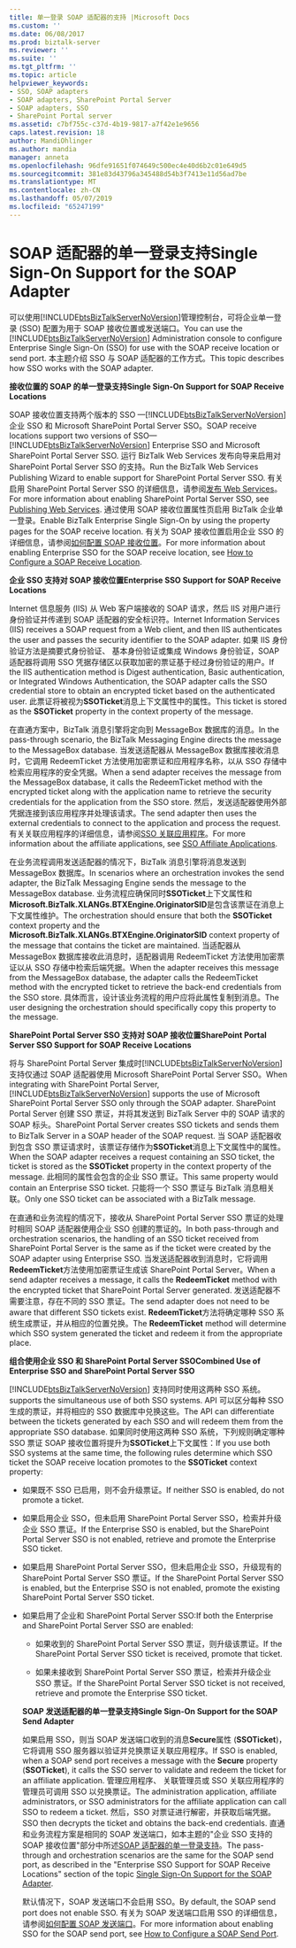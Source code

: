 ```yaml
---
title: 单一登录 SOAP 适配器的支持 |Microsoft Docs
ms.custom: ''
ms.date: 06/08/2017
ms.prod: biztalk-server
ms.reviewer: ''
ms.suite: ''
ms.tgt_pltfrm: ''
ms.topic: article
helpviewer_keywords:
- SSO, SOAP adapters
- SOAP adapters, SharePoint Portal Server
- SOAP adapters, SSO
- SharePoint Portal server
ms.assetid: c7bf755c-c37d-4b19-9817-a7f42e1e9656
caps.latest.revision: 18
author: MandiOhlinger
ms.author: mandia
manager: anneta
ms.openlocfilehash: 96dfe91651f074649c500ec4e40d6b2c01e649d5
ms.sourcegitcommit: 381e83d43796a345488d54b3f7413e11d56ad7be
ms.translationtype: MT
ms.contentlocale: zh-CN
ms.lasthandoff: 05/07/2019
ms.locfileid: "65247199"
---
```

# <a name="single-sign-on-support-for-the-soap-adapter"></a><span data-ttu-id="91e5a-102">SOAP 适配器的单一登录支持</span><span class="sxs-lookup"><span data-stu-id="91e5a-102">Single Sign-On Support for the SOAP Adapter</span></span>
<span data-ttu-id="91e5a-103">可以使用[!INCLUDE[btsBizTalkServerNoVersion](../includes/btsbiztalkservernoversion-md.md)]管理控制台，可将企业单一登录 (SSO) 配置为用于 SOAP 接收位置或发送端口。</span><span class="sxs-lookup"><span data-stu-id="91e5a-103">You can use the [!INCLUDE[btsBizTalkServerNoVersion](../includes/btsbiztalkservernoversion-md.md)] Administration console to configure Enterprise Single Sign-On (SSO) for use with the SOAP receive location or send port.</span></span> <span data-ttu-id="91e5a-104">本主题介绍 SSO 与 SOAP 适配器的工作方式。</span><span class="sxs-lookup"><span data-stu-id="91e5a-104">This topic describes how SSO works with the SOAP adapter.</span></span>  
  
 <span data-ttu-id="91e5a-105">**接收位置的 SOAP 的单一登录支持**</span><span class="sxs-lookup"><span data-stu-id="91e5a-105">**Single Sign-On Support for SOAP Receive Locations**</span></span>  
  
 <span data-ttu-id="91e5a-106">SOAP 接收位置支持两个版本的 SSO —[!INCLUDE[btsBizTalkServerNoVersion](../includes/btsbiztalkservernoversion-md.md)]企业 SSO 和 Microsoft SharePoint Portal Server SSO。</span><span class="sxs-lookup"><span data-stu-id="91e5a-106">SOAP receive locations support two versions of SSO—[!INCLUDE[btsBizTalkServerNoVersion](../includes/btsbiztalkservernoversion-md.md)] Enterprise SSO and Microsoft SharePoint Portal Server SSO.</span></span> <span data-ttu-id="91e5a-107">运行 BizTalk Web Services 发布向导来启用对 SharePoint Portal Server SSO 的支持。</span><span class="sxs-lookup"><span data-stu-id="91e5a-107">Run the BizTalk Web Services Publishing Wizard to enable support for SharePoint Portal Server SSO.</span></span> <span data-ttu-id="91e5a-108">有关启用 SharePoint Portal Server SSO 的详细信息，请参阅[发布 Web Services](../core/publishing-web-services.md)。</span><span class="sxs-lookup"><span data-stu-id="91e5a-108">For more information about enabling SharePoint Portal Server SSO, see [Publishing Web Services](../core/publishing-web-services.md).</span></span> <span data-ttu-id="91e5a-109">通过使用 SOAP 接收位置属性页启用 BizTalk 企业单一登录。</span><span class="sxs-lookup"><span data-stu-id="91e5a-109">Enable BizTalk Enterprise Single Sign-On by using the property pages for the SOAP receive location.</span></span> <span data-ttu-id="91e5a-110">有关为 SOAP 接收位置启用企业 SSO 的详细信息，请参阅[如何配置 SOAP 接收位置](../core/how-to-configure-a-soap-receive-location.md)。</span><span class="sxs-lookup"><span data-stu-id="91e5a-110">For more information about enabling Enterprise SSO for the SOAP receive location, see [How to Configure a SOAP Receive Location](../core/how-to-configure-a-soap-receive-location.md).</span></span>  
  
 <span data-ttu-id="91e5a-111">**企业 SSO 支持对 SOAP 接收位置**</span><span class="sxs-lookup"><span data-stu-id="91e5a-111">**Enterprise SSO Support for SOAP Receive Locations**</span></span>  
  
 <span data-ttu-id="91e5a-112">Internet 信息服务 (IIS) 从 Web 客户端接收的 SOAP 请求，然后 IIS 对用户进行身份验证并传递到 SOAP 适配器的安全标识符。</span><span class="sxs-lookup"><span data-stu-id="91e5a-112">Internet Information Services (IIS) receives a SOAP request from a Web client, and then IIS authenticates the user and passes the security identifier to the SOAP adapter.</span></span> <span data-ttu-id="91e5a-113">如果 IIS 身份验证方法是摘要式身份验证、 基本身份验证或集成 Windows 身份验证，SOAP 适配器将调用 SSO 凭据存储区以获取加密的票证基于经过身份验证的用户。</span><span class="sxs-lookup"><span data-stu-id="91e5a-113">If the IIS authentication method is Digest authentication, Basic authentication, or Integrated Windows Authentication, the SOAP adapter calls the SSO credential store to obtain an encrypted ticket based on the authenticated user.</span></span> <span data-ttu-id="91e5a-114">此票证将被视为**SSOTicket**消息上下文属性中的属性。</span><span class="sxs-lookup"><span data-stu-id="91e5a-114">This ticket is stored as the **SSOTicket** property in the context property of the message.</span></span>  
  
 <span data-ttu-id="91e5a-115">在直通方案中，BizTalk 消息引擎将定向到 MessageBox 数据库的消息。</span><span class="sxs-lookup"><span data-stu-id="91e5a-115">In the pass-through scenario, the BizTalk Messaging Engine directs the message to the MessageBox database.</span></span> <span data-ttu-id="91e5a-116">当发送适配器从 MessageBox 数据库接收消息时，它调用 RedeemTicket 方法使用加密票证和应用程序名称，以从 SSO 存储中检索应用程序的安全凭据。</span><span class="sxs-lookup"><span data-stu-id="91e5a-116">When a send adapter receives the message from the MessageBox database, it calls the RedeemTicket method with the encrypted ticket along with the application name to retrieve the security credentials for the application from the SSO store.</span></span> <span data-ttu-id="91e5a-117">然后，发送适配器使用外部凭据连接到该应用程序并处理该请求。</span><span class="sxs-lookup"><span data-stu-id="91e5a-117">The send adapter then uses the external credentials to connect to the application and process the request.</span></span> <span data-ttu-id="91e5a-118">有关关联应用程序的详细信息，请参阅[SSO 关联应用程序](../core/sso-affiliate-applications.md)。</span><span class="sxs-lookup"><span data-stu-id="91e5a-118">For more information about the affiliate applications, see [SSO Affiliate Applications](../core/sso-affiliate-applications.md).</span></span>  
  
 <span data-ttu-id="91e5a-119">在业务流程调用发送适配器的情况下，BizTalk 消息引擎将消息发送到 MessageBox 数据库。</span><span class="sxs-lookup"><span data-stu-id="91e5a-119">In scenarios where an orchestration invokes the send adapter, the BizTalk Messaging Engine sends the message to the MessageBox database.</span></span> <span data-ttu-id="91e5a-120">业务流程应确保同时**SSOTicket**上下文属性和**Microsoft.BizTalk.XLANGs.BTXEngine.OriginatorSID**是包含该票证在消息上下文属性维护。</span><span class="sxs-lookup"><span data-stu-id="91e5a-120">The orchestration should ensure that both the **SSOTicket** context property and the **Microsoft.BizTalk.XLANGs.BTXEngine.OriginatorSID** context property of the message that contains the ticket are maintained.</span></span> <span data-ttu-id="91e5a-121">当适配器从 MessageBox 数据库接收此消息时，适配器调用 RedeemTicket 方法使用加密票证以从 SSO 存储中检索后端凭据。</span><span class="sxs-lookup"><span data-stu-id="91e5a-121">When the adapter receives this message from the MessageBox database, the adapter calls the RedeemTicket method with the encrypted ticket to retrieve the back-end credentials from the SSO store.</span></span> <span data-ttu-id="91e5a-122">具体而言，设计该业务流程的用户应将此属性复制到消息。</span><span class="sxs-lookup"><span data-stu-id="91e5a-122">The user designing the orchestration should specifically copy this property to the message.</span></span>  
  
 <span data-ttu-id="91e5a-123">**SharePoint Portal Server SSO 支持对 SOAP 接收位置**</span><span class="sxs-lookup"><span data-stu-id="91e5a-123">**SharePoint Portal Server SSO Support for SOAP Receive Locations**</span></span>  
  
 <span data-ttu-id="91e5a-124">将与 SharePoint Portal Server 集成时[!INCLUDE[btsBizTalkServerNoVersion](../includes/btsbiztalkservernoversion-md.md)]支持仅通过 SOAP 适配器使用 Microsoft SharePoint Portal Server SSO。</span><span class="sxs-lookup"><span data-stu-id="91e5a-124">When integrating with SharePoint Portal Server, [!INCLUDE[btsBizTalkServerNoVersion](../includes/btsbiztalkservernoversion-md.md)] supports the use of Microsoft SharePoint Portal Server SSO only through the SOAP adapter.</span></span> <span data-ttu-id="91e5a-125">SharePoint Portal Server 创建 SSO 票证，并将其发送到 BizTalk Server 中的 SOAP 请求的 SOAP 标头。</span><span class="sxs-lookup"><span data-stu-id="91e5a-125">SharePoint Portal Server creates SSO tickets and sends them to BizTalk Server in a SOAP header of the SOAP request.</span></span> <span data-ttu-id="91e5a-126">当 SOAP 适配器收到包含 SSO 票证请求时，该票证存储作为**SSOTicket**消息上下文属性中的属性。</span><span class="sxs-lookup"><span data-stu-id="91e5a-126">When the SOAP adapter receives a request containing an SSO ticket, the ticket is stored as the **SSOTicket** property in the context property of the message.</span></span> <span data-ttu-id="91e5a-127">此相同的属性会包含的企业 SSO 票证。</span><span class="sxs-lookup"><span data-stu-id="91e5a-127">This same property would contain an Enterprise SSO ticket.</span></span> <span data-ttu-id="91e5a-128">只能将一个 SSO 票证与 BizTalk 消息相关联。</span><span class="sxs-lookup"><span data-stu-id="91e5a-128">Only one SSO ticket can be associated with a BizTalk message.</span></span>  
  
 <span data-ttu-id="91e5a-129">在直通和业务流程的情况下，接收从 SharePoint Portal Server SSO 票证的处理时相同 SOAP 适配器使用企业 SSO 创建的票证的。</span><span class="sxs-lookup"><span data-stu-id="91e5a-129">In both pass-through and orchestration scenarios, the handling of an SSO ticket received from SharePoint Portal Server is the same as if the ticket were created by the SOAP adapter using Enterprise SSO.</span></span> <span data-ttu-id="91e5a-130">当发送适配器收到消息时，它将调用**RedeemTicket**方法使用加密票证生成该 SharePoint Portal Server。</span><span class="sxs-lookup"><span data-stu-id="91e5a-130">When a send adapter receives a message, it calls the **RedeemTicket** method with the encrypted ticket that SharePoint Portal Server generated.</span></span> <span data-ttu-id="91e5a-131">发送适配器不需要注意，存在不同的 SSO 票证。</span><span class="sxs-lookup"><span data-stu-id="91e5a-131">The send adapter does not need to be aware that different SSO tickets exist.</span></span> <span data-ttu-id="91e5a-132">**RedeemTicket**方法将确定哪种 SSO 系统生成票证，并从相应的位置兑换。</span><span class="sxs-lookup"><span data-stu-id="91e5a-132">The **RedeemTicket** method will determine which SSO system generated the ticket and redeem it from the appropriate place.</span></span>  
  
 <span data-ttu-id="91e5a-133">**组合使用企业 SSO 和 SharePoint Portal Server SSO**</span><span class="sxs-lookup"><span data-stu-id="91e5a-133">**Combined Use of Enterprise SSO and SharePoint Portal Server SSO**</span></span>  
  
 [!INCLUDE[btsBizTalkServerNoVersion](../includes/btsbiztalkservernoversion-md.md)] <span data-ttu-id="91e5a-134">支持同时使用这两种 SSO 系统。</span><span class="sxs-lookup"><span data-stu-id="91e5a-134">supports the simultaneous use of both SSO systems.</span></span> <span data-ttu-id="91e5a-135">API 可以区分每种 SSO 生成的票证，并将相应的 SSO 数据库中兑换这些。</span><span class="sxs-lookup"><span data-stu-id="91e5a-135">The API can differentiate between the tickets generated by each SSO and will redeem them from the appropriate SSO database.</span></span> <span data-ttu-id="91e5a-136">如果同时使用这两种 SSO 系统，下列规则确定哪种 SSO 票证 SOAP 接收位置将提升为**SSOTicket**上下文属性：</span><span class="sxs-lookup"><span data-stu-id="91e5a-136">If you use both SSO systems at the same time, the following rules determine which SSO ticket the SOAP receive location promotes to the **SSOTicket** context property:</span></span>  
  
- <span data-ttu-id="91e5a-137">如果既不 SSO 已启用，则不会升级票证。</span><span class="sxs-lookup"><span data-stu-id="91e5a-137">If neither SSO is enabled, do not promote a ticket.</span></span>  
  
- <span data-ttu-id="91e5a-138">如果启用企业 SSO，但未启用 SharePoint Portal Server SSO，检索并升级企业 SSO 票证。</span><span class="sxs-lookup"><span data-stu-id="91e5a-138">If the Enterprise SSO is enabled, but the SharePoint Portal Server SSO is not enabled, retrieve and promote the Enterprise SSO ticket.</span></span>  
  
- <span data-ttu-id="91e5a-139">如果启用 SharePoint Portal Server SSO，但未启用企业 SSO，升级现有的 SharePoint Portal Server SSO 票证。</span><span class="sxs-lookup"><span data-stu-id="91e5a-139">If the SharePoint Portal Server SSO is enabled, but the Enterprise SSO is not enabled, promote the existing SharePoint Portal Server SSO ticket.</span></span>  
  
- <span data-ttu-id="91e5a-140">如果启用了企业和 SharePoint Portal Server SSO:</span><span class="sxs-lookup"><span data-stu-id="91e5a-140">If both the Enterprise and SharePoint Portal Server SSO are enabled:</span></span>  
  
  -   <span data-ttu-id="91e5a-141">如果收到的 SharePoint Portal Server SSO 票证，则升级该票证。</span><span class="sxs-lookup"><span data-stu-id="91e5a-141">If the SharePoint Portal Server SSO ticket is received, promote that ticket.</span></span>  
  
  -   <span data-ttu-id="91e5a-142">如果未接收到 SharePoint Portal Server SSO 票证，检索并升级企业 SSO 票证。</span><span class="sxs-lookup"><span data-stu-id="91e5a-142">If the SharePoint Portal Server SSO ticket is not received, retrieve and promote the Enterprise SSO ticket.</span></span>  
  
  <span data-ttu-id="91e5a-143">**SOAP 发送适配器的单一登录支持**</span><span class="sxs-lookup"><span data-stu-id="91e5a-143">**Single Sign-On Support for the SOAP Send Adapter**</span></span>  
  
  <span data-ttu-id="91e5a-144">如果启用 SSO，则当 SOAP 发送端口收到的消息**Secure**属性 (**SSOTicket**)，它将调用 SSO 服务器以验证并兑换票证关联应用程序。</span><span class="sxs-lookup"><span data-stu-id="91e5a-144">If SSO is enabled, when a SOAP send port receives a message with the **Secure** property (**SSOTicket**), it calls the SSO server to validate and redeem the ticket for an affiliate application.</span></span> <span data-ttu-id="91e5a-145">管理应用程序、 关联管理员或 SSO 关联应用程序的管理员可调用 SSO 以兑换票证。</span><span class="sxs-lookup"><span data-stu-id="91e5a-145">The administration application, affiliate administrators, or SSO administrators for the affiliate application can call SSO to redeem a ticket.</span></span> <span data-ttu-id="91e5a-146">然后，SSO 对票证进行解密，并获取后端凭据。</span><span class="sxs-lookup"><span data-stu-id="91e5a-146">SSO then decrypts the ticket and obtains the back-end credentials.</span></span> <span data-ttu-id="91e5a-147">直通和业务流程方案是相同的 SOAP 发送端口，如本主题的"企业 SSO 支持的 SOAP 接收位置"部分中所述[SOAP 适配器的单一登录支持](../core/single-sign-on-support-for-the-soap-adapter.md)。</span><span class="sxs-lookup"><span data-stu-id="91e5a-147">The pass-through and orchestration scenarios are the same for the SOAP send port, as described in the "Enterprise SSO Support for SOAP Receive Locations" section of the topic [Single Sign-On Support for the SOAP Adapter](../core/single-sign-on-support-for-the-soap-adapter.md).</span></span>  
  
  <span data-ttu-id="91e5a-148">默认情况下，SOAP 发送端口不会启用 SSO。</span><span class="sxs-lookup"><span data-stu-id="91e5a-148">By default, the SOAP send port does not enable SSO.</span></span> <span data-ttu-id="91e5a-149">有关为 SOAP 发送端口启用 SSO 的详细信息，请参阅[如何配置 SOAP 发送端口](../core/how-to-configure-a-soap-send-port.md)。</span><span class="sxs-lookup"><span data-stu-id="91e5a-149">For more information about enabling SSO for the SOAP send port, see [How to Configure a SOAP Send Port](../core/how-to-configure-a-soap-send-port.md).</span></span>